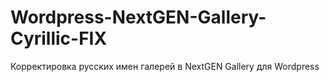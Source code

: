 # Wordpress-NextGEN-Gallery-Cyrillic-FIX
Корректировка русских имен галерей в NextGEN Gallery для Wordpress
